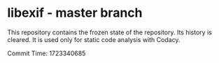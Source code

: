 # libexif - master branch

This repository contains the frozen state of the repository.
Its history is cleared. It is used only for static code
analysis with Codacy.

Commit Time: 1723340685